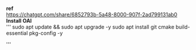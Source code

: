 **ref** \
https://chatgpt.com/share/6852793b-5a48-8000-907f-2ad799131ab0 \
**Install OAI**\
'''
sudo apt update && sudo apt upgrade -y
sudo apt install git cmake build-essential pkg-config -y

'''
